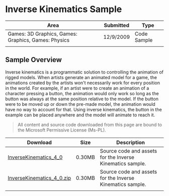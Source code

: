 # Inverse Kinematics Sample

|Area|Submitted|Type|
|-|-|-|
Games: 3D Graphics, Games: Graphics, Games: Physics|12/9/2009|Code Sample
||||

## Sample Overview

Inverse kinematics is a programmatic solution to controlling the animation of rigged models. When artists generate an animated model for a game, the animations created by the artists won't necessarily work for every position in the world. For example, if an artist were to create an animation of a character pressing a button, the animation would only work so long as the button was always at the same position relative to the model. If the button were to be moved up or down the pre-made model, the animation would have no way to account for that. Using inverse kinematics, the button in the example can be placed anywhere and the model will animate to reach it.

> All content and source code downloaded from this page are bound to the Microsoft Permissive License (Ms-PL).

Download | Size | Description
---|---|---|
[InverseKinematics_4_0](https://github.com/simondarksidej/XNAGameStudio/tree/archive/Samples/InverseKinematics_4_0) | 0.30MB | Source code and assets for the Inverse Kinematics sample.
[InverseKinematics_4_0.zip](https://github.com/simondarksidej/XNAGameStudioZips/raw/zips/InverseKinematics_4_0.zip) | 0.30MB | Source code and assets for the Inverse Kinematics sample.
||||
